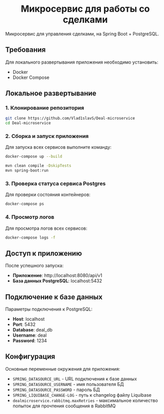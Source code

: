 <h1 align="center">Микросервис для работы со сделками</h1>

Микросервис для управления сделками, на Spring Boot + PostgreSQL.

## Требования

Для локального развертывания приложения необходимо установить:


- Docker
- Docker Compose


## Локальное развертывание

### 1. Клонирование репозитория

```bash
git clone https://github.com/Vlad1slavS/Deal-microservice
cd Deal-microservice
```

### 2. Сборка и запуск приложения

Для запуска всех сервисов выполните команду:

```bash
docker-compose up --build
```

```bash
mvn clean compile -DskipTests
mvn spring-boot:run
```

### 3. Проверка статуса сервиса Postgres

Для проверки состояния контейнеров:

```bash
docker-compose ps
```

### 4. Просмотр логов

Для просмотра логов всех сервисов:

```bash
docker-compose logs -f
```

## Доступ к приложению

После успешного запуска:

- **Приложение**: http://localhost:8080/api/v1
- **База данных PostgreSQL**: localhost:5432

## Подключение к базе данных

Параметры подключения к PostgreSQL:

- **Host**: localhost
- **Port**: 5432
- **Database**: deal_db
- **Username**: deal
- **Password**: 1234

## Конфигурация

Основные переменные окружения для приложения:

- `SPRING_DATASOURCE_URL` - URL подключения к базе данных
- `SPRING_DATASOURCE_USERNAME` - имя пользователя БД
- `SPRING_DATASOURCE_PASSWORD` - пароль БД
- `SPRING_LIQUIBASE_CHANGE-LOG` - путь к changelog файлу Liquibase
- `dealmicroservice.rabbitmq.maxRetries` - максимальное количество попыток для прочтения сообщения в RabbitMQ
